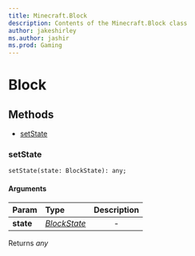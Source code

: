 ```yaml
---
title: Minecraft.Block
description: Contents of the Minecraft.Block class
author: jakeshirley
ms.author: jashir
ms.prod: Gaming
---
```

# Block


## Methods
- [setState](#setstate)
  
### **setState**
`
setState(state: BlockState): any;
`

#### Arguments
| Param | Type | Description |
| :--- | :--- | :---: |
| **state** | [*BlockState*]("BlockState.md") | - |

Returns *any*

